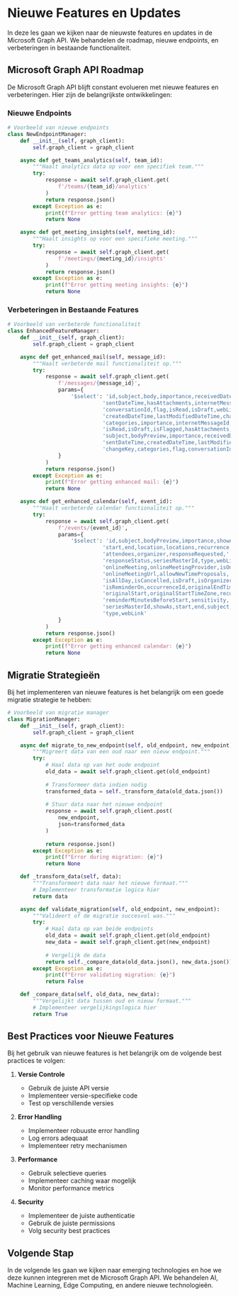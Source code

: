 # Nieuwe Features en Updates

In deze les gaan we kijken naar de nieuwste features en updates in de Microsoft Graph API. We behandelen de roadmap, nieuwe endpoints, en verbeteringen in bestaande functionaliteit.

## Microsoft Graph API Roadmap

De Microsoft Graph API blijft constant evolueren met nieuwe features en verbeteringen. Hier zijn de belangrijkste ontwikkelingen:

### Nieuwe Endpoints

```python
# Voorbeeld van nieuwe endpoints
class NewEndpointManager:
    def __init__(self, graph_client):
        self.graph_client = graph_client

    async def get_teams_analytics(self, team_id):
        """Haalt analytics data op voor een specifiek team."""
        try:
            response = await self.graph_client.get(
                f'/teams/{team_id}/analytics'
            )
            return response.json()
        except Exception as e:
            print(f"Error getting team analytics: {e}")
            return None

    async def get_meeting_insights(self, meeting_id):
        """Haalt insights op voor een specifieke meeting."""
        try:
            response = await self.graph_client.get(
                f'/meetings/{meeting_id}/insights'
            )
            return response.json()
        except Exception as e:
            print(f"Error getting meeting insights: {e}")
            return None
```

### Verbeteringen in Bestaande Features

```python
# Voorbeeld van verbeterde functionaliteit
class EnhancedFeatureManager:
    def __init__(self, graph_client):
        self.graph_client = graph_client

    async def get_enhanced_mail(self, message_id):
        """Haalt verbeterde mail functionaliteit op."""
        try:
            response = await self.graph_client.get(
                f'/messages/{message_id}',
                params={
                    '$select': 'id,subject,body,importance,receivedDateTime,'
                              'sentDateTime,hasAttachments,internetMessageId,'
                              'conversationId,flag,isRead,isDraft,webLink,'
                              'createdDateTime,lastModifiedDateTime,changeKey,'
                              'categories,importance,internetMessageId,'
                              'isRead,isDraft,isFlagged,hasAttachments,'
                              'subject,bodyPreview,importance,receivedDateTime,'
                              'sentDateTime,createdDateTime,lastModifiedDateTime,'
                              'changeKey,categories,flag,conversationId,webLink'
                }
            )
            return response.json()
        except Exception as e:
            print(f"Error getting enhanced mail: {e}")
            return None

    async def get_enhanced_calendar(self, event_id):
        """Haalt verbeterde calendar functionaliteit op."""
        try:
            response = await self.graph_client.get(
                f'/events/{event_id}',
                params={
                    '$select': 'id,subject,bodyPreview,importance,showAs,'
                              'start,end,location,locations,recurrence,'
                              'attendees,organizer,responseRequested,'
                              'responseStatus,seriesMasterId,type,webLink,'
                              'onlineMeeting,onlineMeetingProvider,isOnlineMeeting,'
                              'onlineMeetingUrl,allowNewTimeProposals,'
                              'isAllDay,isCancelled,isDraft,isOrganizer,'
                              'isReminderOn,occurrenceId,originalEndTimeZone,'
                              'originalStart,originalStartTimeZone,recurrence,'
                              'reminderMinutesBeforeStart,sensitivity,'
                              'seriesMasterId,showAs,start,end,subject,'
                              'type,webLink'
                }
            )
            return response.json()
        except Exception as e:
            print(f"Error getting enhanced calendar: {e}")
            return None
```

## Migratie Strategieën

Bij het implementeren van nieuwe features is het belangrijk om een goede migratie strategie te hebben:

```python
# Voorbeeld van migratie manager
class MigrationManager:
    def __init__(self, graph_client):
        self.graph_client = graph_client

    async def migrate_to_new_endpoint(self, old_endpoint, new_endpoint):
        """Migreert data van een oud naar een nieuw endpoint."""
        try:
            # Haal data op van het oude endpoint
            old_data = await self.graph_client.get(old_endpoint)
            
            # Transformeer data indien nodig
            transformed_data = self._transform_data(old_data.json())
            
            # Stuur data naar het nieuwe endpoint
            response = await self.graph_client.post(
                new_endpoint,
                json=transformed_data
            )
            
            return response.json()
        except Exception as e:
            print(f"Error during migration: {e}")
            return None

    def _transform_data(self, data):
        """Transformeert data naar het nieuwe formaat."""
        # Implementeer transformatie logica hier
        return data

    async def validate_migration(self, old_endpoint, new_endpoint):
        """Valideert of de migratie succesvol was."""
        try:
            # Haal data op van beide endpoints
            old_data = await self.graph_client.get(old_endpoint)
            new_data = await self.graph_client.get(new_endpoint)
            
            # Vergelijk de data
            return self._compare_data(old_data.json(), new_data.json())
        except Exception as e:
            print(f"Error validating migration: {e}")
            return False

    def _compare_data(self, old_data, new_data):
        """Vergelijkt data tussen oud en nieuw formaat."""
        # Implementeer vergelijkingslogica hier
        return True
```

## Best Practices voor Nieuwe Features

Bij het gebruik van nieuwe features is het belangrijk om de volgende best practices te volgen:

1. **Versie Controle**
   - Gebruik de juiste API versie
   - Implementeer versie-specifieke code
   - Test op verschillende versies

2. **Error Handling**
   - Implementeer robuuste error handling
   - Log errors adequaat
   - Implementeer retry mechanismen

3. **Performance**
   - Gebruik selectieve queries
   - Implementeer caching waar mogelijk
   - Monitor performance metrics

4. **Security**
   - Implementeer de juiste authenticatie
   - Gebruik de juiste permissions
   - Volg security best practices

## Volgende Stap

In de volgende les gaan we kijken naar emerging technologies en hoe we deze kunnen integreren met de Microsoft Graph API. We behandelen AI, Machine Learning, Edge Computing, en andere nieuwe technologieën. 